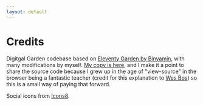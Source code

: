 ```yaml
---
layout: default
---
```


# Credits

Digitgal Garden codebase based on [Eleventy Garden by Binyamin][og], with many modifications by myself. [My copy is here][mycopy], and I make it a point to share the source code because I grew up in the age of "view-source" in the browser being a fantastic teacher (credit for this explanation to [Wes Bos][wes]) so this is a small way of paying that forward.

Social icons from [Icons8][icons].

[og]: https://github.com/binyamin/eleventy-garden
[mycopy]: https://github.com/atuttle/garden
[wes]: https://wesbos.com
[icons]: https://icons8.com
